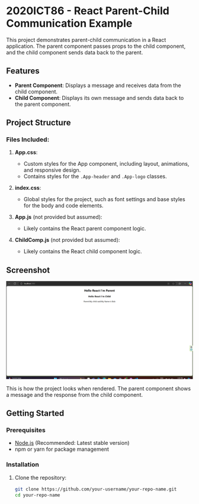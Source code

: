 
# 2020ICT86 - React Parent-Child Communication Example

This project demonstrates parent-child communication in a React application. The parent component passes props to the child component, and the child component sends data back to the parent.

## Features

- **Parent Component**: Displays a message and receives data from the child component.
- **Child Component**: Displays its own message and sends data back to the parent component.

## Project Structure

### Files Included:

1. **App.css**:
   - Custom styles for the App component, including layout, animations, and responsive design.
   - Contains styles for the `.App-header` and `.App-logo` classes.
   
2. **index.css**:
   - Global styles for the project, such as font settings and base styles for the body and code elements.

3. **App.js** (not provided but assumed):
   - Likely contains the React parent component logic.

4. **ChildComp.js** (not provided but assumed):
   - Likely contains the React child component logic.

## Screenshot

![Project Screenshot](./output.png)

This is how the project looks when rendered. The parent component shows a message and the response from the child component.

## Getting Started

### Prerequisites

- [Node.js](https://nodejs.org/) (Recommended: Latest stable version)
- npm or yarn for package management

### Installation

1. Clone the repository:
   ```bash
   git clone https://github.com/your-username/your-repo-name.git
   cd your-repo-name
